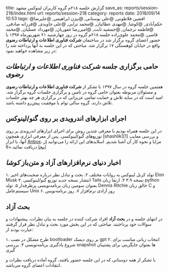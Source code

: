 title: گزارش جلسه ۲۱۸م گروه کاربران لینوکس مشهد
save_as: reports/session-218/index.html
url: reports/session-218
category: reports
date: 2018/09/14 10:53
tags: @افشین فلاطونی, @علی بوستانی, @بیژن ابراهیمی, @علیرضا حکم‌آبادی, @کوشا, @مهدی عطائیان, @محمد ترابی, @علی جاویدی, @فرزانه صادقی, @فاطمه ترجمان, @جمشید ثابت, @امیررضا غفوریان, @مهرداد عسلیان, @محمد قاضی, @محمد علوی‌زاده
جلسه ۲۱۸م گروه در روز چهارشنبه ۲۱ شهریورماه ۱۳۹۷ با حضور اعضای
گروه برگزار شد در ساختمان **شرکت فناوری اطلاعات و ارتباطات رضوی**
واقع در خیابان کوهسنگی ۱۷ برگزار شد. مباحثی که در این جلسه به
آنها پرداخته شد را در زیر مشاهده خواهید نمود:
<!--more-->


## حامی برگزاری جلسه *شرکت فناوری اطلاعات و ارتباطات رضوی*
هفتمین جلسه گروه در سال ۱۳۹۷ با تشکر از **شرکت فناوری اطلاعات و ارتباطات رضوی**
و مسئولان مربوطه بعنوان حامی گروه در تامین و برگزاری جلسات گروه برگزار شد. 
امید است که در سایه تلاش و حمایت تمامی عزیزانی که در برگزاری هر چه بهتر جلسات
تلاش دارند، گروه سالی توام با موفقیت پیش‌رو داشته باشد.

## اجرای ابزارهای اندرویدی بر روی گنو/لینوکس
در این جلسه همراه بودیم با معرفی چندین روش برای اجرای ابزارهای اندرویدی
بر روی توزیع‌های گنو/لینوکسی. پس از معرفی ابزاری همچون [shashlik][1] و بررسی معایب
آنها، با ابزار [Anbox][2]، مزایا و نحوه کار آن آشنا شدیم. اسلایدهای این ارائه را
می‌توانید [از اینجا][3] دریافت نمائید.+6

## اخبار دنیای نرم‌افزارهای آزاد و متن‌باز *کوشا*
۱. تولد کرنل لینوکس به روایات مختلف
۲. بحث و تبادل نظر درباره صحبت‌های اخیر Elon Musk
۳. انتشار نسخه جدید توزیع گنو/لینوکسی Tails نسخه ۳.۹
۴. ارتقا زبان python بعنوان سومین زبان برنامه‌نویسی پرطرفدار
۵. تولد Dennis Ritchie خالق زبان C و سیستم‌عامل Unix
۶. روز آزادی نرم‌افزار
۷. روز برنامه‌نویس

## بحث آزاد
در انتهای جلسه و در **بحث آزاد** افراد شرکت کننده
در جلسه به بیان نظرات، پیشنهادات و سوالات خود پرداختند. مباحثی که در این بخش مورد
بحث و تبادل نظر قرار گرفتند عبارت بودند از:

۱. طرح مشکل در نصب bootloader بر روی دیسک gpt
۲. انتخاب زبانی مناسب برای شروع یادگیری برنامه‌نویسی
۳. بررسی snapshot ها بعنوان جایگزینی برای پشتیبان گیری

با تشکر از همه دوستانی که در این جلسه حضور یافتند،
گروه آماده دریافت نظرات و انتقادات اعضای گروه می‌باشد.

[2]: http://www.shashlik.io/
[3]: https://anbox.io/